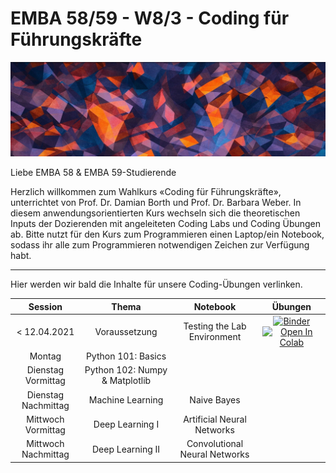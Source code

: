 # EMBA 58/59 - W8/3 - Coding für Führungskräfte 

![Course Banner](banner.png)


Liebe EMBA 58 & EMBA 59-Studierende

Herzlich willkommen zum Wahlkurs «Coding für Führungskräfte», unterrichtet von Prof. Dr. Damian Borth und Prof. Dr. Barbara Weber. In diesem anwendungsorientierten Kurs wechseln sich die theoretischen Inputs der Dozierenden mit angeleiteten Coding Labs und Coding Übungen ab. Bitte nutzt für den Kurs zum Programmieren einen Laptop/ein Notebook, sodass ihr alle zum Programmieren notwendigen Zeichen zur Verfügung habt.

---

Hier werden wir bald die Inhalte für unsere Coding-Übungen verlinken.



| Session                 |  Thema                           |  Notebook   | Übungen |
|:-----------------------:|:--------------------------------:|:-----------:|:-------:|
|  < 12.04.2021 | Voraussetzung | Testing the Lab Environment                                          | [![Binder](https://mybinder.org/badge_logo.svg)](https://mybinder.org/v2/gh/HSG-AIML/LabAI-Coding/main?filepath=resources%2Flab_00%2FTest.ipynb) [![Open In Colab](https://colab.research.google.com/assets/colab-badge.svg)](https://colab.research.google.com/github/HSG-AIML/LabAI-Coding/blob/main/resources/lab_00/Test.ipynb)|
| Montag                  |  Python 101: Basics              |             |         |
| Dienstag Vormittag      |  Python 102: Numpy & Matplotlib  |             |         |
| Dienstag Nachmittag     |  Machine Learning      | Naive Bayes                     |         |
| Mittwoch Vormittag      |  Deep Learning I       | Artificial Neural Networks      |         |
| Mittwoch Nachmittag     |  Deep Learning II      | Convolutional Neural Networks   |         |
